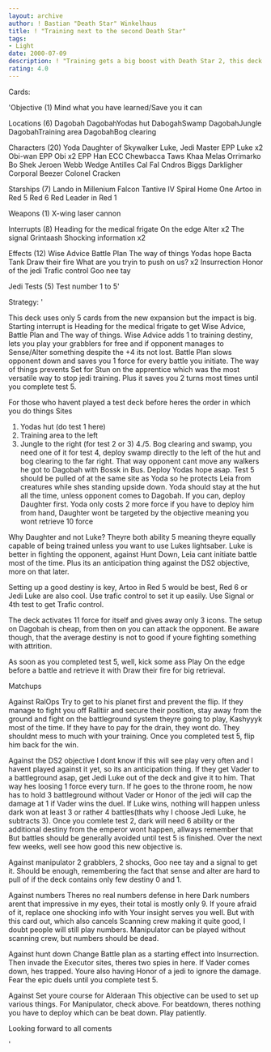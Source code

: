 ```yaml
---
layout: archive
author: ! Bastian "Death Star" Winkelhaus
title: ! "Training next to the second Death Star"
tags:
- Light
date: 2000-07-09
description: ! "Training gets a big boost with Death Star 2, this deck should get to fifth test in no time and once the big destiny is set, opponent is going down."
rating: 4.0
---
```

Cards: 

'Objective (1)
Mind what you have learned/Save you it can

Locations (6)
Dagobah
DagobahYodas hut
DabogahSwamp
DagobahJungle
DagobahTraining area
DagobahBog clearing

Characters (20)
Yoda
Daughter of Skywalker
Luke, Jedi Master
EPP Luke x2
Obi-wan
EPP Obi x2
EPP Han
ECC Chewbacca
Taws Khaa
Melas
Orrimarko
Bo Shek
Jeroen Webb
Wedge Antilles
Cal Fal Cndros
Biggs Darkligher
Corporal Beezer
Colonel Cracken

Starships (7)
Lando in Millenium Falcon
Tantive IV
Spiral
Home One
Artoo in Red 5
Red 6
Red Leader in Red 1

Weapons (1)
X-wing laser cannon

Interrupts (8)
Heading for the medical frigate
On the edge
Alter x2
The signal
Grintaash
Shocking information x2

Effects (12)
Wise Advice
Battle Plan
The way of things
Yodas hope
Bacta Tank
Draw their fire
What are you tryin to push on us? x2
Insurrection
Honor of the jedi
Trafic control
Goo nee tay

Jedi Tests (5)
Test number 1 to 5'

Strategy: '

This deck uses only 5 cards from the new expansion but the impact is big.
Starting interrupt is Heading for the medical frigate to get Wise Advice, Battle Plan and The way of things.
Wise Advice adds 1 to training destiny, lets you play your grabblers for free and if opponent manages to Sense/Alter something despite the +4 its not lost.
Battle Plan slows opponent down and saves you 1 force for every battle you initiate.
The way of things prevents Set for Stun on the apprentice which was the most versatile way to stop jedi training. Plus it saves you 2 turns most times until you complete test 5.

For those who havent played a test deck before heres the order in which you do things 
Sites 
1. Yodas hut (do test 1 here)
2. Training area to the left
3. Jungle to the right (for test 2 or 3)
4./5. Bog clearing and swamp, you need one of it for test 4, deploy swamp directly to the left of the hut and bog clearing to the far right. That way opponent cant move any walkers he got to Dagobah with Bossk in Bus.
Deploy Yodas hope asap.
Test 5 should be pulled of at the same site as Yoda so he protects Leia from creatures while shes standing upside down.
Yoda should stay at the hut all the time, unless opponent comes to Dagobah.
If you can, deploy Daughter first. Yoda only costs 2 more force if you have to deploy him from hand, Daughter wont be targeted by the objective meaning you wont retrieve 10 force

Why Daughter and not Luke? Theyre both ability 5 meaning theyre equally capable of being trained unless you want to use Lukes lightsaber. Luke is better in fighting the opponent, against Hunt Down, Leia cant initiate battle most of the time.
Plus its an anticipation thing against the DS2 objective, more on that later.

Setting up a good destiny is key, Artoo in Red 5 would be best, Red 6 or Jedi Luke are also cool. Use trafic control to set it up easily. Use Signal or 4th test to get Trafic control.

The deck activates 11 force for itself and gives away only 3 icons. The setup on Dagobah is cheap, from then on you can attack the opponent.
Be aware though, that the average destiny is not to good if youre fighting something with attrition.

As soon as you completed test 5, well, kick some ass Play On the edge before a battle and retrieve it with Draw their fire for big retrieval.

Matchups 

Against RalOps  Try to get to his planet first and prevent the flip. If they manage to fight you off Ralltiir and secure their position, stay away from the ground and fight on the battleground system theyre going to play, Kashyyyk most of the time. If they have to pay for the drain, they wont do.
They shouldnt mess to much with your training. Once you completed test 5, flip him back for the win.

Against the DS2 objective  I dont know if this will see play very often and I havent played against it yet, so its an anticipation thing. If they get Vader to a battleground asap, get Jedi Luke out of the deck and give it to him. That way hes loosing 1 force every turn. If he goes to the throne room, he now has to hold 3 battleground without Vader or Honor of the jedi will cap the damage at 1 if Vader wins the duel. If Luke wins, nothing will happen unless dark won at least 3 or rather 4 battles(thats why I choose Jedi Luke, he subtracts 3).
Once you comlete test 2, dark will need 6 ability or the additional destiny from the emperor wont happen, allways remember that But battles should be generally avoided until test 5 is finished.
Over the next few weeks, well see how good this new objective is.

Against manipulator  2 grabblers, 2 shocks, Goo nee tay and a signal to get it. Should be enough, remembering the fact that sense and alter are hard to pull of if the deck contains only few destiny 0 and 1.

Against numbers  Theres no real numbers defense in here Dark numbers arent that impressive in my eyes, their total is mostly only 9. If youre afraid of it, replace one shocking info with Your insight serves you well. But with this card out, which also cancels Scanning crew making it quite good, I doubt people will still play numbers. Manipulator can be played without scanning crew, but numbers should be dead.

Against hunt down  Change Battle plan as a starting effect into Insurrection. Then invade the Executor sites, theres two spies in here. If Vader comes down, hes trapped. Youre also having Honor of a jedi to ignore the damage. Fear the epic duels until you complete test 5.

Against Set youre course for Alderaan  This objective can be used to set up various things. For Manipulator, check above. For beatdown, theres nothing you have to deploy which can be beat down. Play patiently.


Looking forward to all coments







'